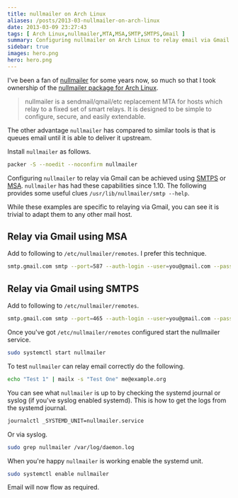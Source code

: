```yaml
---
title: nullmailer on Arch Linux
aliases: /posts/2013-03-nullmailer-on-arch-linux
date: 2013-03-09 23:27:43
tags: [ Arch Linux,nullmailer,MTA,MSA,SMTP,SMTPS,Gmail ]
summary: Configuring nullmailer on Arch Linux to relay email via Gmail
sidebar: true
images: hero.png
hero: hero.png
---
```


I've been a fan of [nullmailer](http://untroubled.org/nullmailer/) for some years
now, so much so that I took ownership of the [nullmailer package for Arch Linux](https://aur.archlinux.org/packages/nullmailer/).

> nullmailer is a sendmail/qmail/etc replacement MTA for hosts which
> relay to a fixed set of smart relays.  It is designed to be simple to
> configure, secure, and easily extendable.

The other advantage `nullmailer` has compared to similar tools is that is queues
email until it is able to deliver it upstream.

Install `nullmailer` as follows.

```bash
packer -S --noedit --noconfirm nullmailer
```

Configuring `nullmailer` to relay via Gmail can be achieved using
[SMTPS](http://en.wikipedia.org/wiki/SMTPS) or
[MSA](http://en.wikipedia.org/wiki/Mail_submission_agent). `nullmailer` has
had these capabilities since 1.10. The following provides some useful clues
`/usr/lib/nullmailer/smtp --help`.

While these examples are specific to relaying via Gmail, you can see it is
trivial to adapt them to any other mail host.

## Relay via Gmail using MSA

Add to following to `/etc/nullmailer/remotes`. I prefer this technique.

```bash
smtp.gmail.com smtp --port=587 --auth-login --user=you@gmail.com --pass=Yourpassword --starttls
```

## Relay via Gmail using SMTPS

Add to following to `/etc/nullmailer/remotes`.

```bash
smtp.gmail.com smtp --port=465 --auth-login --user=you@gmail.com --pass=Yourpassword --ssl
```

Once you've got `/etc/nullmailer/remotes` configured start the nullmailer service.

```bash
sudo systemctl start nullmailer
```

To test `nullmailer` can relay email correctly do the following.

```bash
echo "Test 1" | mailx -s "Test One" me@example.org
```

You can see what `nullmailer` is up to by checking the systemd journal or syslog
(if you've syslog enabled systemd). This is how to get the logs from the systemd
journal.

```bash
journalctl _SYSTEMD_UNIT=nullmailer.service
```

Or via syslog.

```bash
sudo grep nullmailer /var/log/daemon.log
```

When you're happy `nullmailer` is working enable the systemd unit.

```bash
sudo systemctl enable nullmailer
```

Email will now flow as required.
